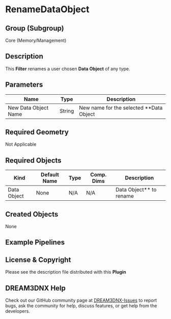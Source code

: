 # RenameDataObject

## Group (Subgroup) ##

Core (Memory/Management)

## Description ##

This **Filter** renames a user chosen **Data Object** of any type.

## Parameters ##

| Name | Type | Description |
|------|------| ----------- |
| New Data Object Name| String | New name for the selected **Data Object |

## Required Geometry ##

Not Applicable

## Required Objects ##

| Kind                      | Default Name | Type     | Comp. Dims | Description                                 |
|---------------------------|--------------|----------|------------|---------------------------------------------|
| Data Object | None | N/A | N/A | Data Object** to rename |

## Created Objects ##

None

## Example Pipelines ##



## License & Copyright ##

Please see the description file distributed with this **Plugin**

## DREAM3DNX Help

Check out our GitHub community page at [DREAM3DNX-Issues](https://github.com/BlueQuartzSoftware/DREAM3DNX-Issues) to report bugs, ask the community for help, discuss features, or get help from the developers.


